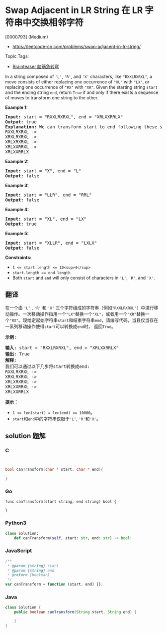 # Swap Adjacent in LR String 在 LR 字符串中交换相邻字符

[0000793] (Medium)

- https://leetcode-cn.com/problems/swap-adjacent-in-lr-string/

Topic Tags:

- [Brainteaser 脑筋急转弯](https://leetcode-cn.com/tag/brainteaser/)

In a string composed of `'L'`, `'R'`, and `'X'` characters, like `"RXXLRXRXL"`, a move consists of either replacing one occurrence of `"XL"` with `"LX"`, or replacing one occurrence of `"RX"` with `"XR"`. Given the starting string `start` and the ending string `end`, return `True` if and only if there exists a sequence of moves to transform one string to the other.

**Example 1:**

<pre><strong>Input:</strong> start = "RXXLRXRXL", end = "XRLXXRRLX"
<strong>Output:</strong> true
<strong>Explanation:</strong> We can transform start to end following these steps:
RXXLRXRXL -&gt;
XRXLRXRXL -&gt;
XRLXRXRXL -&gt;
XRLXXRRXL -&gt;
XRLXXRRLX
</pre>

**Example 2:**

<pre><strong>Input:</strong> start = "X", end = "L"
<strong>Output:</strong> false
</pre>

**Example 3:**

<pre><strong>Input:</strong> start = "LLR", end = "RRL"
<strong>Output:</strong> false
</pre>

**Example 4:**

<pre><strong>Input:</strong> start = "XL", end = "LX"
<strong>Output:</strong> true
</pre>

**Example 5:**

<pre><strong>Input:</strong> start = "XLLR", end = "LXLX"
<strong>Output:</strong> false
</pre>

**Constraints:**

- `1 <= start.length <= 10<sup>4</sup>`
- `start.length == end.length`
- Both `start` and `end` will only consist of characters in `'L'`, `'R'`, and `'X'`.

## 翻译

在一个由 `'L'` , `'R'` 和 `'X'` 三个字符组成的字符串（例如`"RXXLRXRXL"`）中进行移动操作。一次移动操作指用一个`"LX"`替换一个`"XL"`，或者用一个`"XR"`替换一个`"RX"`。现给定起始字符串`start`和结束字符串`end`，请编写代码，当且仅当存在一系列移动操作使得`start`可以转换成`end`时， 返回`True`。

**示例 :**

<pre><strong>输入:</strong> start = "RXXLRXRXL", end = "XRLXXRRLX"
<strong>输出:</strong> True
<strong>解释:</strong>
我们可以通过以下几步将start转换成end:
RXXLRXRXL -&gt;
XRXLRXRXL -&gt;
XRLXRXRXL -&gt;
XRLXXRRXL -&gt;
XRLXXRRLX
</pre>

**提示：**

- `1 <= len(start) = len(end) <= 10000`。
- `start`和`end`中的字符串仅限于`'L'`, `'R'`和`'X'`。

## solution 题解

### C

```c


bool canTransform(char * start, char * end){

}
```

### Go

```golang
func canTransform(start string, end string) bool {

}
```

### Python3

```python
class Solution:
    def canTransform(self, start: str, end: str) -> bool:
```

### JavaScript

```javascript
/**
 * @param {string} start
 * @param {string} end
 * @return {boolean}
 */
var canTransform = function (start, end) {};
```

### Java

```java
class Solution {
    public boolean canTransform(String start, String end) {

    }
}
```
